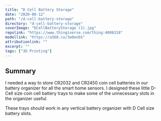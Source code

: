 ```yaml
---
title: "D Cell Battery Storage"
date: "2020-08-12"
path: "/d-cell-battery-storage"
directory: "d-cell-battery-storage"
coverImage: "DCellBatteryStorage (1).jpg"
repolink: "https://www.thingiverse.com/thing:4806318"
modellink: "https://a360.co/3w0enbS"
attributionlink: ""
excerpt: ""
tags: ["3D Printing"]
---
```


## Summary

I needed a way to store CR2032 and CR2450 coin cell batteries in our battery organizer for all the smart home sensors. I designed these little D-Cell size coin cell battery trays to make some of the unnecessary slots in the organizer useful.

These trays should work in any vertical battery organizer with D Cell size battery slots.